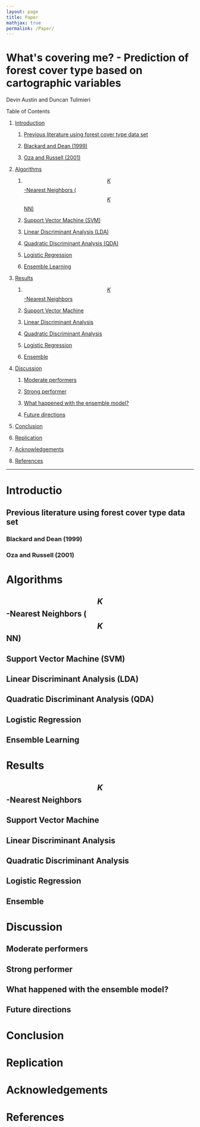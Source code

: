 ```yaml
---
layout: page
title: Paper
mathjax: true
permalink: /Paper/
---
```

# What's covering me? - Prediction of forest cover type based on cartographic variables

Devin Austin and Duncan Tulimieri

Table of Contents

1. [Introduction](#introduction)

    1. [Previous literature using forest cover type data set](#previous-literature-using-forest-cover-type-data-set)
    
      1. [Blackard and Dean (1999)](#blackard-and-dean-(1999))
      
      2. [Oza and Russell (2001)](#oza-and-russell-(2001))
      
2. [Algorithms](#algorithms)

    1. [$$K$$-Nearest Neighbors ($$K$$NN)](#$$k$$-nearest-neighbors-($$k$$nn))
  
    2. [Support Vector Machine (SVM)](#support-vector-machine-(svm))
  
    3. [Linear Discriminant Analysis (LDA)](#linear-discriminant-analysis-(lda))
  
    4. [Quadratic Discriminant Analysis (QDA)](#quadratic-discriminant-analysis-(qda))
  
    5. [Logistic Regression](#logistic-regression)
  
    6. [Ensemble Learning](#ensemble-learning)
  
3. [Results](#results)   

    1. [$$K$$-Nearest Neighbors](#$$k$$-nearest-neighbors)
  
    2. [Support Vector Machine](#support-vector-machine)
  
    3. [Linear Discriminant Analysis](#linear-discriminant-analysis)
  
    4. [Quadratic Discriminant Analysis](#quadratic-discriminant-analysis)
  
    5. [Logistic Regression](#logistic-regression)
  
    6. [Ensemble](#ensemble)
  
4. [Discussion](#discussion)

    1. [Moderate performers](#moderate-performers)
  
    2. [Strong performer](#strong-performers)
  
    3. [What happened with the ensemble model?](#what-happened-with-the-ensemble-model-?)
  
    4. [Future directions](#future-directions)
  
5. [Conclusion](#conclusion)

6. [Replication](#replication)

7. [Acknowledgements](#acknowledgements)

8. [References](#references)


---

# Introductio

## Previous literature using forest cover type data set
    
### Blackard and Dean (1999)
      
### Oza and Russell (2001)
      
# Algorithms

## $$K$$-Nearest Neighbors ($$K$$NN)
  
## Support Vector Machine (SVM)
  
## Linear Discriminant Analysis (LDA)
  
## Quadratic Discriminant Analysis (QDA)
  
## Logistic Regression
  
## Ensemble Learning
  
# Results  

## $$K$$-Nearest Neighbors
  
## Support Vector Machine
  
## Linear Discriminant Analysis
  
## Quadratic Discriminant Analysis
  
## Logistic Regression
  
## Ensemble
  
# Discussion

## Moderate performers
  
## Strong performer
  
## What happened with the ensemble model?
  
## Future directions
  
# Conclusion

# Replication

# Acknowledgements

# References
